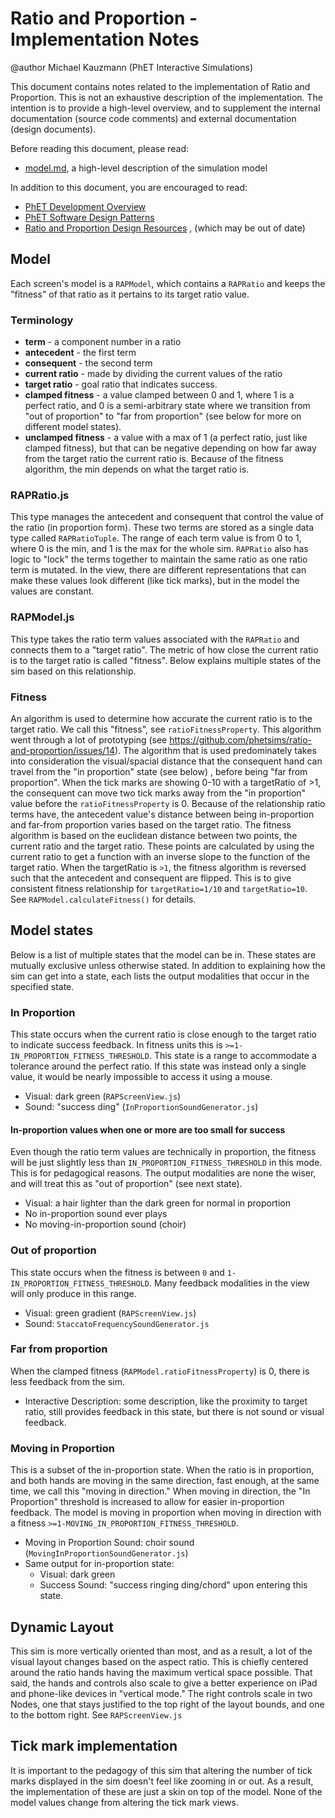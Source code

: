 # Ratio and Proportion - Implementation Notes

@author Michael Kauzmann (PhET Interactive Simulations)

This document contains notes related to the implementation of Ratio and Proportion. This is not an exhaustive
description of the implementation. The intention is to provide a high-level overview, and to supplement the internal
documentation (source code comments) and external documentation (design documents).

Before reading this document, please read:

* [model.md](https://github.com/phetsims/ratio-and-proportion/blob/main/doc/model.md), a high-level description of the
  simulation model

In addition to this document, you are encouraged to read:

* [PhET Development Overview](https://github.com/phetsims/phet-info/blob/main/doc/phet-development-overview.md)
* [PhET Software Design Patterns](https://github.com/phetsims/phet-info/blob/main/doc/phet-software-design-patterns.md)
* [Ratio and Proportion Design Resources](https://drive.google.com/drive/u/1/folders/1XJGeZKYohYDMucdV3bYF56QG08BGjpMi)
  , (which may be out of date)

## Model

Each screen's model is a `RAPModel`, which contains a `RAPRatio` and keeps the "fitness" of that ratio as it pertains to
its target ratio value.

### Terminology

* **term** - a component number in a ratio
* **antecedent** - the first term
* **consequent** - the second term
* **current ratio** - made by dividing the current values of the ratio
* **target ratio** - goal ratio that indicates success.
* **clamped fitness** - a value clamped between 0 and 1, where 1 is a perfect ratio, and 0 is a semi-arbitrary state
  where we transition from "out of proportion" to "far from proportion" (see below for more on different model states).
* **unclamped fitness** - a value with a max of 1 (a perfect ratio, just like clamped fitness), but that can be negative
  depending on how far away from the target ratio the current ratio is. Because of the fitness algorithm, the min
  depends on what the target ratio is.

### RAPRatio.js

This type manages the antecedent and consequent that control the value of the ratio (in proportion form). These two
terms are stored as a single data type called `RAPRatioTuple`. The range of each term value is from 0 to 1, where 0 is
the min, and 1 is the max for the whole sim. `RAPRatio` also has logic to "lock" the terms together to maintain the same
ratio as one ratio term is mutated. In the view, there are different representations that can make these values look
different (like tick marks), but in the model the values are constant.

### RAPModel.js

This type takes the ratio term values associated with the `RAPRatio` and connects them to a "target ratio". The metric
of how close the current ratio is to the target ratio is called "fitness". Below explains multiple states of the sim
based on this relationship.

### Fitness

An algorithm is used to determine how accurate the current ratio is to the target ratio. We call this "fitness",
see `ratioFitnessProperty`. This algorithm went through a lot of prototyping (see
https://github.com/phetsims/ratio-and-proportion/issues/14). The algorithm that is used predominately takes into
consideration the visual/spacial distance that the consequent hand can travel from the "in proportion" state (see below)
, before being "far from proportion". When the tick marks are showing 0-10 with a targetRatio of >1, the consequent can
move two tick marks away from the "in proportion" value before the `ratioFitnessProperty` is 0. Because of the
relationship ratio terms have, the antecedent value's distance between being in-proportion and far-from proportion
varies based on the target ratio. The fitness algorithm is based on the euclidean distance between two points, the
current ratio and the target ratio. These points are calculated by using the current ratio to get a function with an
inverse slope to the function of the target ratio. When the targetRatio is `>1`, the fitness algorithm is reversed such
that the antecedent and consequent are flipped. This is to give consistent fitness relationship for `targetRatio=1/10`
and
`targetRatio=10`. See `RAPModel.calculateFitness()` for details.

## Model states

Below is a list of multiple states that the model can be in. These states are mutually exclusive unless otherwise
stated. In addition to explaining how the sim can get into a state, each lists the output modalities that occur in the
specified state.

### In Proportion

This state occurs when the current ratio is close enough to the target ratio to indicate success feedback. In fitness
units this is `>=1-IN_PROPORTION_FITNESS_THRESHOLD`. This state is a range to accommodate a tolerance around the perfect
ratio. If this state was instead only a single value, it would be nearly impossible to access it using a mouse.

* Visual: dark green (`RAPScreenView.js`)
* Sound: "success ding" (`InProportionSoundGenerator.js`)

#### In-proportion values when one or more are too small for success

Even though the ratio term values are technically in proportion, the fitness will be just slightly less
than `IN_PROPORTION_FITNESS_THRESHOLD` in this mode. This is for pedagogical reasons. The output modalities are none the
wiser, and will treat this as "out of proportion" (see next state).

* Visual: a hair lighter than the dark green for normal in proportion
* No in-proportion sound ever plays
* No moving-in-proportion sound (choir)

### Out of proportion

This state occurs when the fitness is between `0` and `1-IN_PROPORTION_FITNESS_THRESHOLD`. Many feedback modalities in
the view will only produce in this range.

* Visual: green gradient (`RAPScreenView.js`)
* Sound: `StaccatoFrequencySoundGenerator.js`

### Far from proportion

When the clamped fitness (`RAPModel.ratioFitnessProperty`) is 0, there is less feedback from the sim.

* Interactive Description: some description, like the proximity to target ratio, still provides feedback in this state,
  but there is not sound or visual feedback.

### Moving in Proportion

This is a subset of the in-proportion state. When the ratio is in proportion, and both hands are moving in the same
direction, fast enough, at the same time, we call this "moving in direction."
When moving in direction, the "In Proportion" threshold is increased to allow for easier in-proportion feedback. The
model is moving in proportion when moving in direction with a fitness `>=1-MOVING_IN_PROPORTION_FITNESS_THRESHOLD`.

* Moving in Proportion Sound: choir sound (`MovingInProportionSoundGenerator.js`)
* Same output for in-proportion state:
  * Visual: dark green
  * Success Sound: "success ringing ding/chord" upon entering this state.

## Dynamic Layout

This sim is more vertically oriented than most, and as a result, a lot of the visual layout changes based on the aspect
ratio. This is chiefly centered around the ratio hands having the maximum vertical space possible. That said, the hands
and controls also scale to give a better experience on iPad and phone-like devices in "vertical mode." The right
controls scale in two Nodes, one that stays justified to the top right of the layout bounds, and one to the bottom
right. See
`RAPScreenView.js`

## Tick mark implementation

It is important to the pedagogy of this sim that altering the number of tick marks displayed in the sim doesn't feel
like zooming in or out. As a result, the implementation of these are just a skin on top of the model. None of the model
values change from altering the tick mark views.

